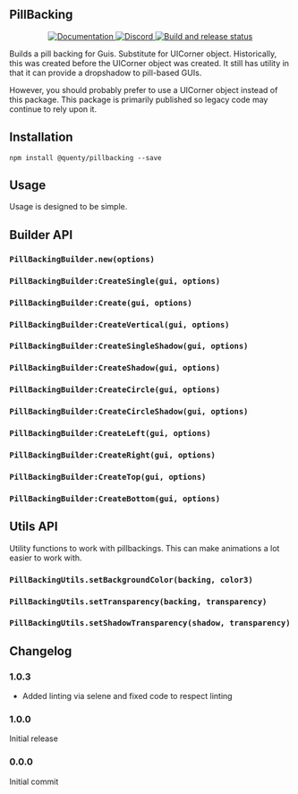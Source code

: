 ## PillBacking
<div align="center">
  <a href="http://quenty.github.io/api/">
    <img src="https://img.shields.io/badge/docs-website-green.svg" alt="Documentation" />
  </a>
  <a href="https://discord.gg/mhtGUS8">
    <img src="https://img.shields.io/badge/discord-nevermore-blue.svg" alt="Discord" />
  </a>
  <a href="https://github.com/Quenty/NevermoreEngine/actions">
    <img src="https://github.com/Quenty/NevermoreEngine/actions/workflows/build.yml/badge.svg" alt="Build and release status" />
  </a>
</div>

Builds a pill backing for Guis. Substitute for UICorner object. Historically, this was created before the UICorner object was created. It still has utility in that it can provide a dropshadow to pill-based GUIs.

However, you should probably prefer to use a UICorner object instead of this package. This package is primarily published so legacy code may continue to rely upon it.

## Installation
```
npm install @quenty/pillbacking --save
```

## Usage
Usage is designed to be simple.

## Builder API

### `PillBackingBuilder.new(options)`

### `PillBackingBuilder:CreateSingle(gui, options)`

### `PillBackingBuilder:Create(gui, options)`

### `PillBackingBuilder:CreateVertical(gui, options)`

### `PillBackingBuilder:CreateSingleShadow(gui, options)`

### `PillBackingBuilder:CreateShadow(gui, options)`

### `PillBackingBuilder:CreateCircle(gui, options)`

### `PillBackingBuilder:CreateCircleShadow(gui, options)`

### `PillBackingBuilder:CreateLeft(gui, options)`

### `PillBackingBuilder:CreateRight(gui, options)`

### `PillBackingBuilder:CreateTop(gui, options)`

### `PillBackingBuilder:CreateBottom(gui, options)`

## Utils API
Utility functions to work with pillbackings. This can make animations a lot easier to work with.

### `PillBackingUtils.setBackgroundColor(backing, color3)`

### `PillBackingUtils.setTransparency(backing, transparency)`

### `PillBackingUtils.setShadowTransparency(shadow, transparency)`

## Changelog

### 1.0.3
- Added linting via selene and fixed code to respect linting

### 1.0.0
Initial release

### 0.0.0
Initial commit
